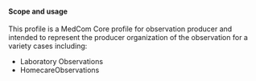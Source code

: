 #### Scope and usage
This profile is a MedCom Core profile for observation producer and intended to represent the producer organization of the observation for a variety cases including:
* Laboratory Observations
* HomecareObservations